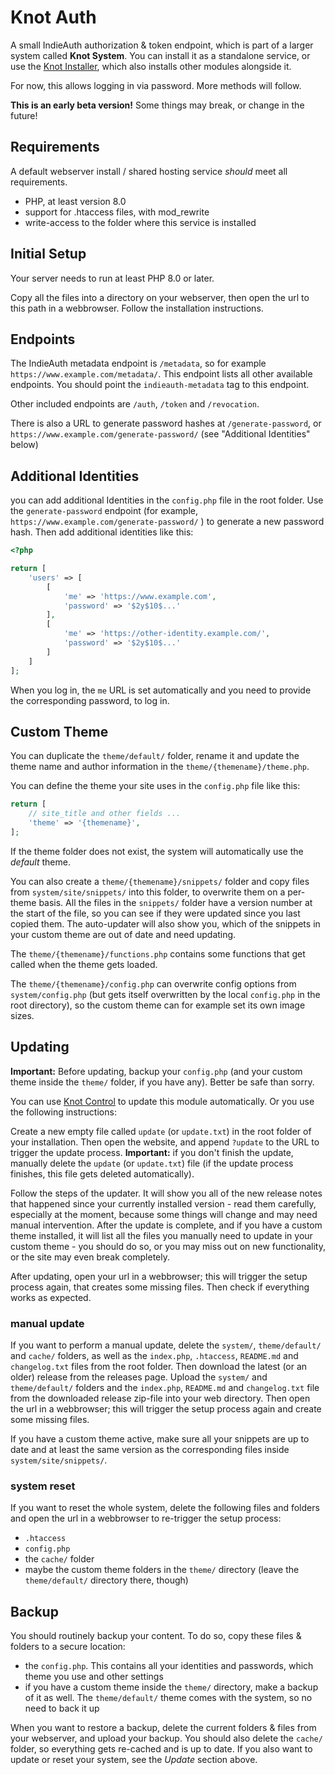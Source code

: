 # Knot Auth

A small IndieAuth authorization & token endpoint, which is part of a larger system called **Knot System**. You can install it as a standalone service, or use the [Knot Installer](https://github.com/knot-system/knot-installer), which also installs other modules alongside it.

For now, this allows logging in via password. More methods will follow.

**This is an early beta version!** Some things may break, or change in the future!

## Requirements

A default webserver install / shared hosting service _should_ meet all requirements.

- PHP, at least version 8.0
- support for .htaccess files, with mod_rewrite
- write-access to the folder where this service is installed

## Initial Setup

Your server needs to run at least PHP 8.0 or later.

Copy all the files into a directory on your webserver, then open the url to this path in a webbrowser. Follow the installation instructions.

## Endpoints

The IndieAuth metadata endpoint is `/metadata`, so for example `https://www.example.com/metadata/`. This endpoint lists all other available endpoints. You should point the `indieauth-metadata` tag to this endpoint.

Other included endpoints are `/auth`, `/token` and `/revocation`.

There is also a URL to generate password hashes at `/generate-password`, or `https://www.example.com/generate-password/` (see "Additional Identities" below)

## Additional Identities

you can add additional Identities in the `config.php` file in the root folder. Use the `generate-password` endpoint (for example, `https://www.example.com/generate-password/` ) to generate a new password hash. Then add additional identities like this:

```php
<?php

return [
	'users' => [
		[
			'me' => 'https://www.example.com',
			'password' => '$2y$10$...'
		],
		[
			'me' => 'https://other-identity.example.com/',
			'password' => '$2y$10$...'
		]
	]
];

```

When you log in, the `me` URL is set automatically and you need to provide the corresponding password, to log in.

## Custom Theme

You can duplicate the `theme/default/` folder, rename it and update the theme name and author information in the `theme/{themename}/theme.php`.

You can define the theme your site uses in the `config.php` file like this:
```php
return [
	// site_title and other fields ...
	'theme' => '{themename}',
];
```

If the theme folder does not exist, the system will automatically use the *default* theme.

You can also create a `theme/{themename}/snippets/` folder and copy files from `system/site/snippets/` into this folder, to overwrite them on a per-theme basis. All the files in the `snippets/` folder have a version number at the start of the file, so you can see if they were updated since you last copied them. The auto-updater will also show you, which of the snippets in your custom theme are out of date and need updating.

The `theme/{themename}/functions.php` contains some functions that get called when the theme gets loaded.

The `theme/{themename}/config.php` can overwrite config options from `system/config.php` (but gets itself overwritten by the local `config.php` in the root directory), so the custom theme can for example set its own image sizes.

## Updating

**Important:** Before updating, backup your `config.php` (and your custom theme inside the `theme/` folder, if you have any). Better be safe than sorry.

You can use [Knot Control](https://github.com/knot-system/knot-control) to update this module automatically. Or you use the following instructions:

Create a new empty file called `update` (or `update.txt`) in the root folder of your installation. Then open the website, and append `?update` to the URL to trigger the update process. **Important:** if you don't finish the update, manually delete the `update` (or `update.txt`) file (if the update process finishes, this file gets deleted automatically).

Follow the steps of the updater. It will show you all of the new release notes that happened since your currently installed version - read them carefully, especially at the moment, because some things will change and may need manual intervention. After the update is complete, and if you have a custom theme installed, it will list all the files you manually need to update in your custom theme - you should do so, or you may miss out on new functionality, or the site may even break completely.

After updating, open your url in a webbrowser; this will trigger the setup process again, that creates some missing files. Then check if everything works as expected.

### manual update

If you want to perform a manual update, delete the `system/`, `theme/default/` and `cache/` folders, as well as the `index.php`, `.htaccess`, `README.md` and `changelog.txt` files from the root folder. Then download the latest (or an older) release from the releases page. Upload the `system/` and `theme/default/` folders and the `index.php`, `README.md` and `changelog.txt` file from the downloaded release zip-file into your web directory. Then open the url in a webbrowser; this will trigger the setup process again and create some missing files.

If you have a custom theme active, make sure all your snippets are up to date and at least the same version as the corresponding files inside `system/site/snippets/`.

### system reset

If you want to reset the whole system, delete the following files and folders and open the url in a webbrowser to re-trigger the setup process:
- `.htaccess`
- `config.php`
- the `cache/` folder
- maybe the custom theme folders in the `theme/` directory (leave the `theme/default/` directory there, though)

## Backup

You should routinely backup your content. To do so, copy these files & folders to a secure location:

- the `config.php`. This contains all your identities and passwords, which theme you use and other settings
- if you have a custom theme inside the `theme/` directory, make a backup of it as well. The `theme/default/` theme comes with the system, so no need to back it up

When you want to restore a backup, delete the current folders & files from your webserver, and upload your backup. You should also delete the `cache/` folder, so everything gets re-cached and is up to date. If you also want to update or reset your system, see the *Update* section above.
